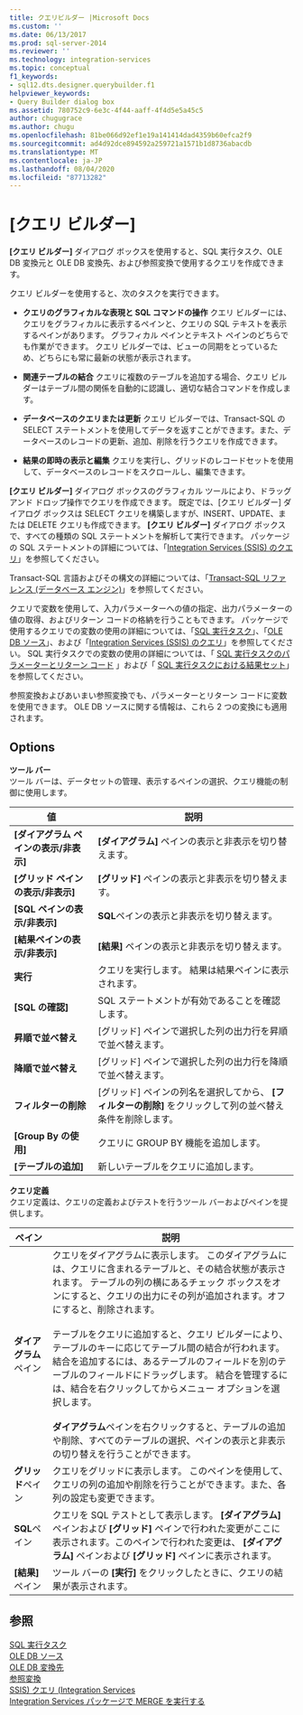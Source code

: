 ```yaml
---
title: クエリビルダー |Microsoft Docs
ms.custom: ''
ms.date: 06/13/2017
ms.prod: sql-server-2014
ms.reviewer: ''
ms.technology: integration-services
ms.topic: conceptual
f1_keywords:
- sql12.dts.designer.querybuilder.f1
helpviewer_keywords:
- Query Builder dialog box
ms.assetid: 780752c9-6e3c-4f44-aaff-4f4d5e5a45c5
author: chugugrace
ms.author: chugu
ms.openlocfilehash: 81be066d92ef1e19a141414dad4359b60efca2f9
ms.sourcegitcommit: ad4d92dce894592a259721a1571b1d8736abacdb
ms.translationtype: MT
ms.contentlocale: ja-JP
ms.lasthandoff: 08/04/2020
ms.locfileid: "87713282"
---
```

# <a name="query-builder"></a>[クエリ ビルダー]
  **[クエリ ビルダー]** ダイアログ ボックスを使用すると、SQL 実行タスク、OLE DB 変換元と OLE DB 変換先、および参照変換で使用するクエリを作成できます。  
  
 クエリ ビルダーを使用すると、次のタスクを実行できます。  
  
-   **クエリのグラフィカルな表現と SQL コマンドの操作** クエリ ビルダーには、クエリをグラフィカルに表示するペインと、クエリの SQL テキストを表示するペインがあります。 グラフィカル ペインとテキスト ペインのどちらでも作業ができます。 クエリ ビルダーでは、ビューの同期をとっているため、どちらにも常に最新の状態が表示されます。  
  
-   **関連テーブルの結合** クエリに複数のテーブルを追加する場合、クエリ ビルダーはテーブル間の関係を自動的に認識し、適切な結合コマンドを作成します。  
  
-   **データベースのクエリまたは更新** クエリ ビルダーでは、Transact-SQL の SELECT ステートメントを使用してデータを返すことができます。また、データベースのレコードの更新、追加、削除を行うクエリを作成できます。  
  
-   **結果の即時の表示と編集** クエリを実行し、グリッドのレコードセットを使用して、データベースのレコードをスクロールし、編集できます。  
  
 **[クエリ ビルダー]** ダイアログ ボックスのグラフィカル ツールにより、ドラッグ アンド ドロップ操作でクエリを作成できます。 既定では、[クエリ ビルダー] ダイアログ ボックスは SELECT クエリを構築しますが、INSERT、UPDATE、または DELETE クエリも作成できます。 **[クエリ ビルダー]** ダイアログ ボックスで、すべての種類の SQL ステートメントを解析して実行できます。 パッケージの SQL ステートメントの詳細については、「[Integration Services (SSIS) のクエリ](integration-services-ssis-queries.md)」を参照してください。  
  
 Transact-SQL 言語およびその構文の詳細については、「[Transact-SQL リファレンス (データベース エンジン)](/sql/t-sql/language-reference)」を参照してください。  
  
 クエリで変数を使用して、入力パラメーターへの値の指定、出力パラメーターの値の取得、およびリターン コードの格納を行うこともできます。 パッケージで使用するクエリでの変数の使用の詳細については、「[SQL 実行タスク](control-flow/execute-sql-task.md)」、「[OLE DB ソース](data-flow/ole-db-source.md)」、および「[Integration Services (SSIS) のクエリ](integration-services-ssis-queries.md)」を参照してください。 SQL 実行タスクでの変数の使用の詳細については、「 [SQL 実行タスクのパラメーターとリターン コード](../../2014/integration-services/parameters-and-return-codes-in-the-execute-sql-task.md) 」および「 [SQL 実行タスクにおける結果セット](../../2014/integration-services/result-sets-in-the-execute-sql-task.md)」を参照してください。  
  
 参照変換およびあいまい参照変換でも、パラメーターとリターン コードに変数を使用できます。 OLE DB ソースに関する情報は、これら 2 つの変換にも適用されます。  
  
## <a name="options"></a>Options  
 **ツール バー**  
 ツール バーは、データセットの管理、表示するペインの選択、クエリ機能の制御に使用します。  
  
|値|説明|  
|-----------|-----------------|  
|**[ダイアグラム ペインの表示/非表示]**|**[ダイアグラム]** ペインの表示と非表示を切り替えます。|  
|**[グリッド ペインの表示/非表示]**|**[グリッド]** ペインの表示と非表示を切り替えます。|  
|**[SQL ペインの表示/非表示]**|**SQL**ペインの表示と非表示を切り替えます。|  
|**[結果ペインの表示/非表示]**|**[結果]** ペインの表示と非表示を切り替えます。|  
|**実行**|クエリを実行します。 結果は結果ペインに表示されます。|  
|**[SQL の確認]**|SQL ステートメントが有効であることを確認します。|  
|**昇順で並べ替え**|[グリッド] ペインで選択した列の出力行を昇順で並べ替えます。|  
|**降順で並べ替え**|[グリッド] ペインで選択した列の出力行を降順で並べ替えます。|  
|**フィルターの削除**|[グリッド] ペインの列名を選択してから、 **[フィルターの削除]** をクリックして列の並べ替え条件を削除します。|  
|**[Group By の使用]**|クエリに GROUP BY 機能を追加します。|  
|**[テーブルの追加]**|新しいテーブルをクエリに追加します。|  
  
 **クエリ定義**  
 クエリ定義は、クエリの定義およびテストを行うツール バーおよびペインを提供します。  
  
|ペイン|説明|  
|----------|-----------------|  
|**ダイアグラム**ペイン|クエリをダイアグラムに表示します。 このダイアグラムには、クエリに含まれるテーブルと、その結合状態が表示されます。 テーブルの列の横にあるチェック ボックスをオンにすると、クエリの出力にその列が追加されます。オフにすると、削除されます。<br /><br /> テーブルをクエリに追加すると、クエリ ビルダーにより、テーブルのキーに応じてテーブル間の結合が行われます。 結合を追加するには、あるテーブルのフィールドを別のテーブルのフィールドにドラッグします。 結合を管理するには、結合を右クリックしてからメニュー オプションを選択します。<br /><br /> **ダイアグラム**ペインを右クリックすると、テーブルの追加や削除、すべてのテーブルの選択、ペインの表示と非表示の切り替えを行うことができます。|  
|**グリッド**ペイン|クエリをグリッドに表示します。 このペインを使用して、クエリの列の追加や削除を行うことができます。また、各列の設定も変更できます。|  
|**SQL**ペイン|クエリを SQL テストとして表示します。 **[ダイアグラム]** ペインおよび **[グリッド]** ペインで行われた変更がここに表示されます。このペインで行われた変更は、 **[ダイアグラム]** ペインおよび **[グリッド]** ペインに表示されます。|  
|**[結果]** ペイン|ツール バーの **[実行]** をクリックしたときに、クエリの結果が表示されます。|  
  
## <a name="see-also"></a>参照  
 [SQL 実行タスク](control-flow/execute-sql-task.md)   
 [OLE DB ソース](data-flow/ole-db-source.md)   
 [OLE DB 変換先](data-flow/ole-db-destination.md)   
 [参照変換](data-flow/transformations/lookup-transformation.md)   
 [SSIS&#41; クエリ &#40;Integration Services](integration-services-ssis-queries.md)   
 [Integration Services パッケージで MERGE を実行する](control-flow/merge-in-integration-services-packages.md)  
  
  
